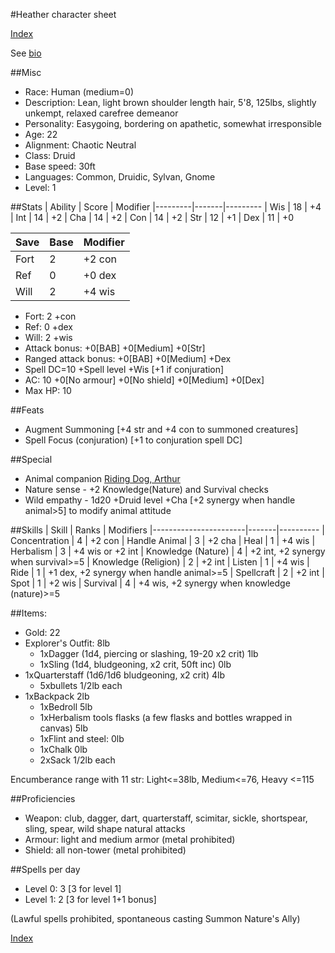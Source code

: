 #Heather character sheet

[Index](./Readme.markdown)

See [bio](./heather.bio.markdown)

##Misc
* Race: Human (medium=0)
* Description: Lean, light brown shoulder length hair, 5'8, 125lbs, slightly unkempt, relaxed carefree demeanor
* Personality: Easygoing, bordering on apathetic, somewhat irresponsible
* Age: 22
* Alignment: Chaotic Neutral
* Class: Druid
* Base speed: 30ft
* Languages: Common, Druidic, Sylvan, Gnome
* Level: 1

##Stats
| Ability | Score | Modifier
|---------|-------|---------
| Wis     | 18    | +4
| Int     | 14    | +2
| Cha     | 14    | +2
| Con     | 14    | +2
| Str     | 12    | +1
| Dex     | 11    | +0

| Save | Base  | Modifier
|------|-------|---------
| Fort | 2     | +2 con
| Ref  | 0     | +0 dex
| Will | 2     | +4 wis

* Fort: 2 +con
* Ref:  0 +dex
* Will: 2 +wis
* Attack bonus: +0[BAB] +0[Medium] +0[Str]
* Ranged attack bonus: +0[BAB] +0[Medium] +Dex
* Spell DC=10 +Spell level +Wis [+1 if conjuration]
* AC: 10 +0[No armour] +0[No shield] +0[Medium] +0[Dex]
* Max HP: 10

##Feats
* Augment Summoning [+4 str and +4 con to summoned creatures]
* Spell Focus (conjuration) [+1 to conjuration spell DC]

##Special
* Animal companion [Riding Dog, Arthur](./arthur.markdown)
* Nature sense - +2 Knowledge(Nature) and Survival checks
* Wild empathy - 1d20 +Druid level +Cha [+2 synergy when handle animal>5] to modify animal attitude

##Skills
| Skill                 | Ranks | Modifiers
|-----------------------|-------|----------
| Concentration         | 4     | +2 con
| Handle Animal         | 3     | +2 cha
| Heal                  | 1     | +4 wis
| Herbalism             | 3     | +4 wis or +2 int
| Knowledge (Nature)    | 4     | +2 int, +2 synergy when survival>=5
| Knowledge (Religion)  | 2     | +2 int
| Listen                | 1     | +4 wis
| Ride                  | 1     | +1 dex, +2 synergy when handle animal>=5
| Spellcraft            | 2     | +2 int
| Spot                  | 1     | +2 wis
| Survival              | 4     | +4 wis, +2 synergy when knowledge (nature)>=5

##Items:
* Gold: 22
* Explorer's Outfit: 8lb
  * 1xDagger (1d4, piercing or slashing, 19-20 x2 crit) 1lb
  * 1xSling (1d4, bludgeoning, x2 crit, 50ft inc) 0lb
* 1xQuarterstaff (1d6/1d6 bludgeoning, x2 crit) 4lb
  * 5xbullets 1/2lb each
* 1xBackpack 2lb
  * 1xBedroll 5lb
  * 1xHerbalism tools flasks (a few flasks and bottles wrapped in canvas) 5lb
  * 1xFlint and steel: 0lb
  * 1xChalk 0lb
  * 2xSack 1/2lb each

Encumberance range with 11 str: Light<=38lb, Medium<=76, Heavy <=115

##Proficiencies
* Weapon: club, dagger, dart, quarterstaff, scimitar, sickle, shortspear, sling, spear, wild shape natural attacks
* Armour: light and medium armor (metal prohibited)
* Shield: all non-tower (metal prohibited)

##Spells per day
* Level 0: 3 [3 for level 1]
* Level 1: 2 [3 for level 1+1 bonus]

(Lawful spells prohibited, spontaneous casting Summon Nature's Ally)

[Index](./Readme.markdown)
